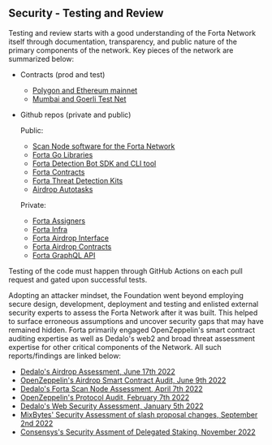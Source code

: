 ## Security - Testing and Review

Testing and review starts with a good understanding of the Forta Network itself through documentation, transparency, and public nature of the primary components of the network. Key pieces of the network are summarized below:

- Contracts (prod and test)

    - [Polygon and Ethereum mainnet](https://docs.forta.network/en/latest/smart-contracts/)
    - [Mumbai and Goerli Test Net](https://docs.forta.network/en/latest/smart-contracts/)

- Github repos (private and public)
    
    Public:

    - [Scan Node software for the Forta Network](https://github.com/forta-network/forta-node)
    - [Forta Go Libraries](https://github.com/forta-network/forta-core-go)
    - [Forta Detection Bot SDK and CLI tool](https://github.com/forta-network/forta-bot-sdk)
    - [Forta Contracts](https://github.com/forta-network/forta-contracts)
    - [Forta Threat Detection Kits](https://github.com/forta-network/starter-kits)
    - [Airdrop Autotasks](https://github.com/forta-network/airdrop-autotask)
    
    Private:

    - [Forta Assigners](https://github.com/forta-network/forta-assigner)
    - [Forta Infra](https://github.com/forta-network/forta-infra)
    - [Forta Airdrop Interface](https://github.com/forta-network/airdrop-interface)
    - [Forta Airdrop Contracts](https://github.com/forta-network/airdrop)
    - [Forta GraphQL API](https://github.com/forta-network/forta-alerts-api)


Testing of the code must happen through GitHub Actions on each pull request and gated upon successful tests.

Adopting an attacker mindset, the Foundation went beyond employing secure design, development, deployment and testing and enlisted external security experts to assess the Forta Network after it was built. This helped to surface erroneous assumptions and uncover security gaps that may have remained hidden. Forta primarily engaged OpenZeppelin's smart contract auditing expertise as well as Dedalo's web2 and broad threat assessment expertise for other critical components of the Network. All such reports/findings are linked below:

- [Dedalo's Airdrop Assessment, June 17th 2022](../2022Q2-FortaAirdrop-AuditReport.pdf)
- <a href="../Forta Network Airdrop Audit Report.pdf">OpenZeppelin's Airdrop Smart Contract Audit, June 9th 2022</a>
- [Dedalo's Forta Scan Node Assessment, April 7th 2022](../2022Q1-V2-FortaNode-AuditReport.pdf)
- <a href="../OZ Forta Protocol Audit.pdf">OpenZeppelin's Protocol Audit, February 7th 2022</a>
- [Dedalo's Web Security Assessment, January 5th 2022 ](../Forta-Report-DDL-05-01-2022.pdf)
- [MixBytes' Security Assessment of slash proposal changes, September 2nd 2022](https://github.com/forta-network/forta-contracts/commit/c940dc39b94bc8be6c298deab92a3dd55527f321)
- [Consensys's Security Assment of Delegated Staking, November 2022](https://consensys.net/diligence/audits/2022/11/forta-delegated-staking/)